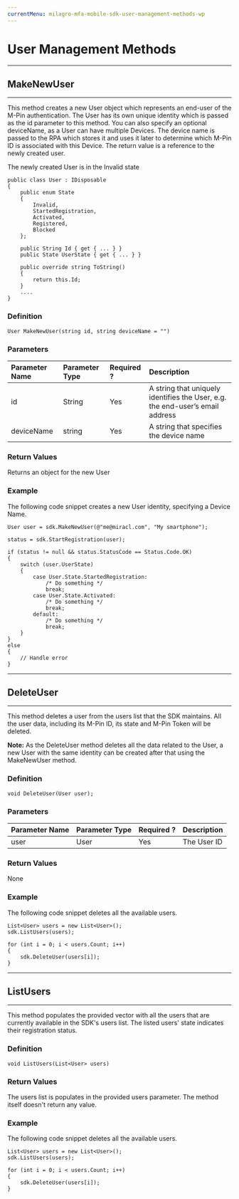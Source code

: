 ```yaml
---
currentMenu: milagro-mfa-mobile-sdk-user-management-methods-wp
---
```


# User Management Methods
___
## MakeNewUser
___

This method creates a new User object which represents an end-user of the M-Pin authentication. The User has its own unique identity which is passed as the id parameter to this method. You can also specify an optional deviceName, as a User can have multiple Devices. The device name is passed to the RPA which stores it and uses it later to determine which M-Pin ID is associated with this Device. The return value is a reference to the newly created user.

The newly created User is in the Invalid state
```
public class User : IDisposable
{
    public enum State
    {
        Invalid,
        StartedRegistration,
        Activated,
        Registered,
        Blocked
    };

    public String Id { get { ... } }
    public State UserState { get { ... } }

    public override string ToString()
    {
        return this.Id;
    }
    ....
}
```
### Definition
```
User MakeNewUser(string id, string deviceName = "")
```
### Parameters

| Parameter Name     | Parameter Type     | Required ? | Description |
| :------------- | :------------- |:------------- |:------------- |
| id      | String       | Yes | A string that uniquely identifies the User, e.g. the end-user’s email address  |
| deviceName | string | Yes | A string that specifies the device name |

### Return Values

Returns an object for the new User

### Example

The following code snippet creates a new User identity, specifying a Device Name.
```
User user = sdk.MakeNewUser(@"me@miracl.com", "My smartphone");

status = sdk.StartRegistration(user);

if (status != null && status.StatusCode == Status.Code.OK)
{
    switch (user.UserState)
    {
        case User.State.StartedRegistration:
            /* Do something */
            break;
        case User.State.Activated:
            /* Do something */
            break;
        default:
            /* Do something */
            break;
    }
}
else
{
    // Handle error
}
```
___
## DeleteUser
___

This method deletes a user from the users list that the SDK maintains. All the user data, including its M-Pin ID, its state and M-Pin Token will be deleted.

**Note:** As the DeleteUser method deletes all the data related to the User, a new User with the same identity can be created after that using the MakeNewUser method.

### Definition
```
void DeleteUser(User user);
```

### Parameters

| Parameter Name     | Parameter Type     | Required ? | Description |
| :------------- | :------------- |:------------- |:------------- |
| user      | User       | Yes | The User ID  |

### Return Values

None

### Example

The following code snippet deletes all the available users.
```
List<User> users = new List<User>();
sdk.ListUsers(users);

for (int i = 0; i < users.Count; i++)
{
    sdk.DeleteUser(users[i]);
}
```
___
## ListUsers
___

This method populates the provided vector with all the users that are currently available in the SDK's users list. The listed users' state indicates their registration status.

### Definition
```
void ListUsers(List<User> users)
```
### Return Values

The users list is populates in the provided users parameter. The method itself doesn't return any value.

### Example

The following code snippet deletes all the available users.
```
List<User> users = new List<User>();
sdk.ListUsers(users);

for (int i = 0; i < users.Count; i++)
{
    sdk.DeleteUser(users[i]);
}
```

